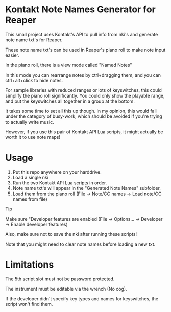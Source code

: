 # Kontakt Note Names Generator for Reaper

This small project uses Kontakt's API to pull info from nki's and generate note name txt's for Reaper. 

These note name txt's can be used in Reaper's piano roll to make note input easier. 

In the piano roll, there is a view mode called "Named Notes"

In this mode you can rearrange notes by ctrl+dragging them, and you can ctrl+alt+click to hide notes.

For sample libraries with reduced ranges or lots of keyswitches, this could simplify the piano roll significantly. You could only show the playable range, and put the keyswitches all together in a group at the bottom.

It takes some time to set all this up though. In my opinion, this would fall under the category of busy-work, which should be avoided if you're trying to actually write music.

However, if you use this pair of Kontakt API Lua scripts, it might actually be worth it to use note maps!

# Usage

1. Put this repo anywhere on your harddrive. 
2. Load a single nki
3. Run the two Kontakt API Lua scripts in order. 
4. Note name txt's will appear in the "Generated Note Names" subfolder.
5. Load them from the piano roll (File &rarr; Note/CC names &rarr; Load note/CC names from file)

> [!TIP]
>
> Make sure "Developer features are enabled (File &rarr; Options... &rarr; Developer &rarr; Enable developer features)
>
> Also, make sure not to save the nki after running these scripts!
>
> Note that you might need to clear note names before loading a new txt.



# Limitations

The 5th script slot must not be password protected.

The instrument must be editable via the wrench (No cog).

If the developer didn't specify key types and names for keyswitches, the script won't find them.

